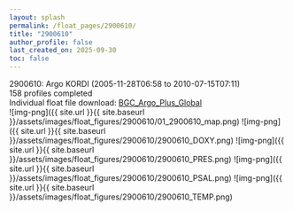 ```yaml
---
layout: splash
permalink: /float_pages/2900610/
title: "2900610"
author_profile: false
last_created_on: 2025-09-30
toc: false
---
```

 
2900610: Argo KORDI (2005-11-28T06:58 to 2010-07-15T07:11)\
158 profiles completed\
Individual float file download: [BGC_Argo_Plus_Global](https://ftp.soest.hawaii.edu/bgc_argo_plus/Individual_Floats/outliers_removed/2900610_Sprof_processed.nc)\
![img-png]({{ site.url }}{{ site.baseurl }}/assets/images/float_figures/2900610/01_2900610_map.png)
![img-png]({{ site.url }}{{ site.baseurl }}/assets/images/float_figures/2900610/2900610_DOXY.png)
![img-png]({{ site.url }}{{ site.baseurl }}/assets/images/float_figures/2900610/2900610_PRES.png)
![img-png]({{ site.url }}{{ site.baseurl }}/assets/images/float_figures/2900610/2900610_PSAL.png)
![img-png]({{ site.url }}{{ site.baseurl }}/assets/images/float_figures/2900610/2900610_TEMP.png)
